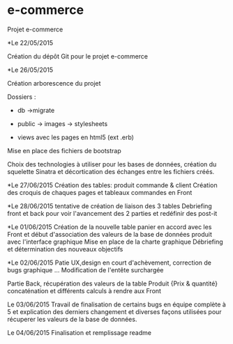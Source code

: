 # e-commerce
Projet e-commerce

*Le 22/05/2015

Création du dépôt Git pour le projet e-commerce 

*Le 26/05/2015

Création arborescence du projet 

Dossiers :

- db
		 ->migrate

- public 
         -> images
         -> stylesheets

- views
		avec les pages en html5 (ext .erb)


Mise en place des fichiers de bootstrap 


Choix des technologies à utiliser pour les bases de données, création du squelette Sinatra et décortication des échanges entre les fichiers créés. 

*Le 27/06/2015
Création des tables: produit commande & client 
Création des croquis de chaques pages et tableaux commandes en Front

*Le 28/06/2015
tentative de création de liaison des 3 tables
Debriefing front et back pour voir l'avancement des 2 parties et redéfinir des post-it

*Le 01/06/2015
Création de la nouvelle table panier en accord avec les Front
et début d'association des valeurs de la base de données produit avec l'interface graphique
Mise en place de la charte graphique 
Débriefing et détermination des nouveaux objectifs

*Le 02/06/2015
Patie UX,design en court d'achèvement, correction de bugs graphique ... 
Modification de l'entête surchargée

Partie Back, récupération des valeurs de la table Produit {Prix & quantité}
concaténation et différents calculs à rendre aux Front

Le 03/06/2015
Travail de finalisation de certains bugs en équipe complète à 5 et explication des derniers changement et diverses façons utilisées pour récuperer les valeurs de la base de données.

Le 04/06/2015
Finalisation et remplissage readme